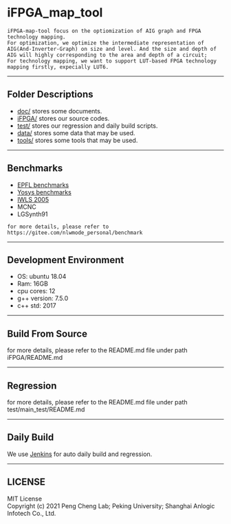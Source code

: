 # **iFPGA_map_tool**
```
iFPGA-map-tool focus on the optiomization of AIG graph and FPGA technology mapping.
For optimization, we optimize the intermediate representation of AIG(And-Inverter-Graph) on size and level. And the size and depth of AIG will highly corresponding to the area and depth of a circuit;
For technology mapping, we want to support LUT-based FPGA technology mapping firstly, expecially LUT6.
```

---

## **Folder Descriptions**

* [doc/](doc/README.md) stores some documents.
* [iFPGA/](iFPGA/READMEmd) stores our source codes.
* [test/](test/README.md) stores our regression and daily build scripts.
* [data/](data/README.md) stores some data that may be used.
* [tools/](tools/README.md) stores some tools that may be used.

---
## **Benchmarks**
* [EPFL benchmarks](https://github.com/fpga-tool-org/benchmarks)
* [Yosys benchmarks](https://github.com/fpga-tool-org/yosys-bench)
* [IWLS 2005](http://iwls.org/iwls2005/benchmarks.html)
* MCNC
* LGSynth91
```
for more details, please refer to https://gitee.com/nlwmode_personal/benchmark
```

---
## **Development Environment**

* OS: ubuntu 18.04
* Ram: 16GB
* cpu cores: 12
* g++ version: 7.5.0
* c++ std: 2017

---
## **Build From Source**
for more details, please refer to the README.md file under path iFPGA/README.md

---
## **Regression**
for more details, please refer to the README.md file under path test/main_test/README.md

---
## **Daily Build**
We use [Jenkins](https://www.jenkins.io/doc/book/installing/) for auto daily build and regression.

---
## **LICENSE**
MIT License \
Copyright (c) 2021 Peng Cheng Lab; Peking University; Shanghai Anlogic Infotech Co., Ltd.